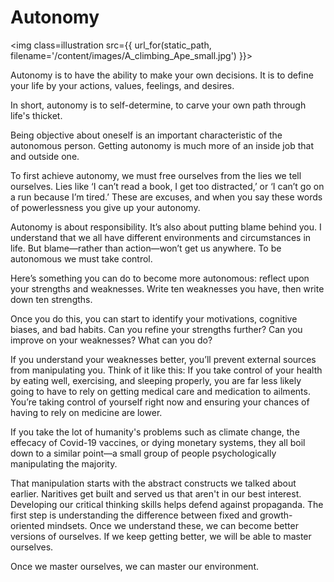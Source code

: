﻿# Autonomy

<img class=illustration src={{ url_for(static_path, filename='/content/images/A_climbing_Ape_small.jpg') }}></img>

Autonomy is to have the ability to make your own decisions. It is to define your life by your actions, values, feelings, and desires. 

In short, autonomy is to self-determine, to carve your own path through life's thicket.

Being objective about oneself is an important characteristic of the autonomous person. Getting autonomy is much more of an inside job that and outside one.

To first achieve autonomy, we must free ourselves from the lies we tell ourselves. Lies like ‘I can’t read a book, I get too distracted,’ or ‘I can’t go on a run because I’m tired.’ These are excuses, and when you say these words of powerlessness you give up your autonomy. 

Autonomy is about responsibility. It’s also about putting blame behind you. I understand that we all have different environments and circumstances in life. But blame—rather than action—won’t get us anywhere. To be autonomous we must take control.

Here’s something you can do to become more autonomous: reflect upon your strengths and weaknesses. Write ten weaknesses you have, then write down ten strengths.

Once you do this, you can start to identify your motivations, cognitive biases, and bad habits. Can you refine your strengths further? Can you improve on your weaknesses? What can you do?

If you understand your weaknesses better, you’ll prevent external sources from manipulating you. Think of it like this: If you take control of your health by eating well, exercising, and sleeping properly, you are far less likely going to have to rely on getting medical care and medication to ailments. You’re taking control of yourself right now and ensuring your chances of having to rely on medicine are lower. 

If you take the lot of humanity's problems such as climate change, the effecacy of Covid-19 vaccines, 
or dying monetary systems, they all boil down to a similar point—a small group of 
people psychologically manipulating the majority.

That manipulation starts with the abstract constructs we talked about earlier. 
Naritives get built and served us that aren't in our best interest. Developing our critical thinking skills helps defend against
propaganda.
The first step is understanding the difference between fixed and growth-oriented mindsets. 
Once we understand these, we can become better versions of ourselves. 
If we keep getting better, we will be able to master ourselves.

Once we master ourselves, we can master our environment.


